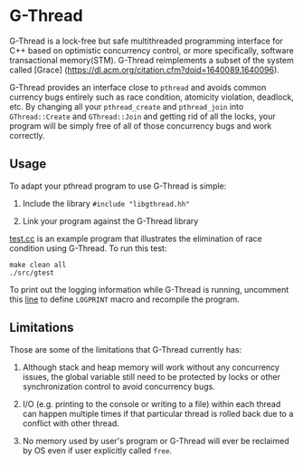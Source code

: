 # G-Thread

G-Thread is a lock-free but safe multithreaded programming interface for C++
based on optimistic concurrency control, or more specifically, software transactional memory(STM). 
G-Thread reimplements a subset of the system called [Grace]
(https://dl.acm.org/citation.cfm?doid=1640089.1640096). 

G-Thread provides an interface close to `pthread` and avoids common currency
bugs entirely such as race condition, atomicity violation, deadlock, etc. By
changing all your `pthread_create` and `pthread_join` into `GThread::Create` and
`GThread::Join` and getting rid of all the locks, your program will be simply
free of all of those concurrency bugs and work correctly.

## Usage

To adapt your pthread program to use G-Thread is simple:

1. Include the library `#include "libgthread.hh"`

2. Link your program against the G-Thread library

[test.cc](src/test.cc) is an example program that illustrates the elimination of
race condition using G-Thread. To run this test:

```
make clean all
./src/gtest
```

To print out the logging information while G-Thread is running, uncomment this [line](https://github.com/wyk9787/G-STM/blob/540907da27075547b1303332e2a1e33cd84b39d4/src/util.hh#L25)
to define `LOGPRINT` macro and recompile the program.

## Limitations

Those are some of the limitations that G-Thread currently has:

1. Although stack and heap memory will work without any concurrency issues, the
   global variable still need to be protected by locks or other synchronization control
to avoid concurrency bugs.

2. I/O (e.g. printing to the console or writing to a file) within each thread can happen 
multiple times if that particular thread is rolled back due to a conflict with
other thread.

3. No memory used by user's program or G-Thread will ever be reclaimed by OS even if
   user explicitly called `free`.




